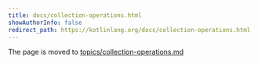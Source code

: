 ```yaml
---
title: docs/collection-operations.html
showAuthorInfo: false
redirect_path: https://kotlinlang.org/docs/collection-operations.html
---
```


The page is moved to [topics/collection-operations.md](docs/topics/collection-operations.md)

